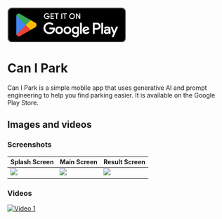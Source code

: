 <a href="https://play.google.com/store/apps/details?id=com.rdugue.canipark">
  <img alt="Android app on Google Play"
       src="/shared/src/commonMain/resources/play_badge.png" />
</a>

# Can I Park
Can I Park is a simple mobile app that uses generative AI and prompt engineering to help you find 
parking easier. It is available on the Google Play Store.
## Images and videos
### Screenshots
| Splash Screen | Main Screen | Result Screen |
| --- | --- | --- |
| <img src="/images/screenshots/splash_screen.png" width="200"> | <img src="/images/screenshots/main_screen.png" width="200"> | <img src="/images/screenshots/result_screen.png" width="200"> |
### Videos
[![Video 1](/images/screenshots/video_1.png)](https://www.youtube.com/watch?v=3Q3z1vz3J8k)
